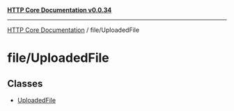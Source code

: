 [**HTTP Core Documentation v0.0.34**](../../README.md)

***

[HTTP Core Documentation](../../modules.md) / file/UploadedFile

# file/UploadedFile

## Classes

- [UploadedFile](classes/UploadedFile.md)
